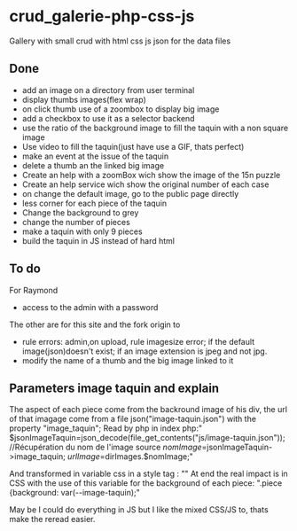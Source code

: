 # crud_galerie-php-css-js
Gallery with small crud with html css js json for the data files
## Done
 - add an image on a directory from user terminal
 - display thumbs images(flex wrap)
 - on click thumb use of a zoombox to display big image
 - add a checkbox to use it as a selector backend
 - use the ratio of the background image to fill the taquin with a non square image
 - Use video to fill the taquin(just have use a GIF, thats perfect)
  - make an event at the issue of the taquin
   - delete a thumb an the linked big image
   - Create an help with a zoomBox wich show the image of the 15n puzzle
   - Create an help service wich show the original number of each case
   - on change the default image, go to the public page directly
   - less corner for each piece of the taquin
   - Change the background to grey
   - change the number of pieces 
   - make a taquin with only 9 pieces
  - build the taquin in JS instead of hard html
## To do

For Raymond

 - access to the admin with a password

 The other are for this site and the fork origin to
 
 - rule errors: admin,on upload, rule imagesize error; if the default image(json)doesn't exist; if an image extension is jpeg and not jpg.
 - modify the name of a thumb and the big image linked to it


 ## Parameters image taquin and explain
 The aspect of each piece come from the backround image of his div, the url of that imagage come from a file json("image-taquin.json") with the property "image_taquin";
  Read by php in index php:" $jsonImageTaquin=json_decode(file_get_contents("js/image-taquin.json"));
                //Récupération du nom de l'image source
                $nomImage=$jsonImageTaquin->image_taquin;
                $urlImage=$dirImages.$nomImage;"

And transformed in variable css in a style tag : "<style>:root{--image-taquin:url('<?php echo "../".$urlImage ?>');</style>"
At end the real impact is in CSS with the use of this variable for the background of each piece:
".piece {background: var(--image-taquin);"

May be I could do everything in JS but I like the mixed CSS/JS to, thats make the reread easier.
 
